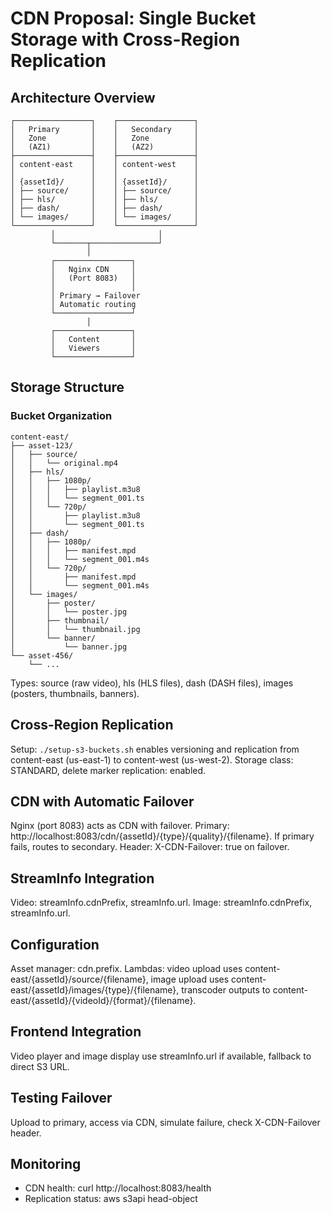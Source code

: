 # CDN Proposal: Single Bucket Storage with Cross-Region Replication

## Architecture Overview

```
┌─────────────────┐    ┌─────────────────┐
│   Primary       │    │   Secondary     │
│   Zone          │    │   Zone          │
│   (AZ1)         │    │   (AZ2)         │
├─────────────────┤    ├─────────────────┤
│ content-east    │    │ content-west    │
│                 │    │                 │
│ {assetId}/      │    │ {assetId}/      │
│ ├── source/     │    │ ├── source/     │
│ ├── hls/        │    │ ├── hls/        │
│ ├── dash/       │    │ ├── dash/       │
│ └── images/     │    │ └── images/     │
└─────────────────┘    └─────────────────┘
         │                       │
         └───────┬───────────────┘
                 │
         ┌─────────────────┐
         │   Nginx CDN     │
         │   (Port 8083)   │
         │                 │
         │ Primary → Failover
         │ Automatic routing
         └─────────────────┘
                 │
         ┌─────────────────┐
         │   Content       │
         │   Viewers       │
         └─────────────────┘
```

## Storage Structure

### Bucket Organization
```
content-east/
├── asset-123/
│   ├── source/
│   │   └── original.mp4
│   ├── hls/
│   │   ├── 1080p/
│   │   │   ├── playlist.m3u8
│   │   │   └── segment_001.ts
│   │   └── 720p/
│   │       ├── playlist.m3u8
│   │       └── segment_001.ts
│   ├── dash/
│   │   ├── 1080p/
│   │   │   ├── manifest.mpd
│   │   │   └── segment_001.m4s
│   │   └── 720p/
│   │       ├── manifest.mpd
│   │       └── segment_001.m4s
│   └── images/
│       ├── poster/
│       │   └── poster.jpg
│       ├── thumbnail/
│       │   └── thumbnail.jpg
│       └── banner/
│           └── banner.jpg
└── asset-456/
    └── ...
```
Types: source (raw video), hls (HLS files), dash (DASH files), images (posters, thumbnails, banners).

## Cross-Region Replication
Setup: `./setup-s3-buckets.sh` enables versioning and replication from content-east (us-east-1) to content-west (us-west-2). Storage class: STANDARD, delete marker replication: enabled.

## CDN with Automatic Failover
Nginx (port 8083) acts as CDN with failover. Primary: http://localhost:8083/cdn/{assetId}/{type}/{quality}/{filename}. If primary fails, routes to secondary. Header: X-CDN-Failover: true on failover.

## StreamInfo Integration
Video: streamInfo.cdnPrefix, streamInfo.url. Image: streamInfo.cdnPrefix, streamInfo.url.

## Configuration
Asset manager: cdn.prefix. Lambdas: video upload uses content-east/{assetId}/source/{filename}, image upload uses content-east/{assetId}/images/{type}/{filename}, transcoder outputs to content-east/{assetId}/{videoId}/{format}/{filename}.

## Frontend Integration
Video player and image display use streamInfo.url if available, fallback to direct S3 URL.


## Testing Failover
Upload to primary, access via CDN, simulate failure, check X-CDN-Failover header.

## Monitoring
- CDN health: curl http://localhost:8083/health
- Replication status: aws s3api head-object 